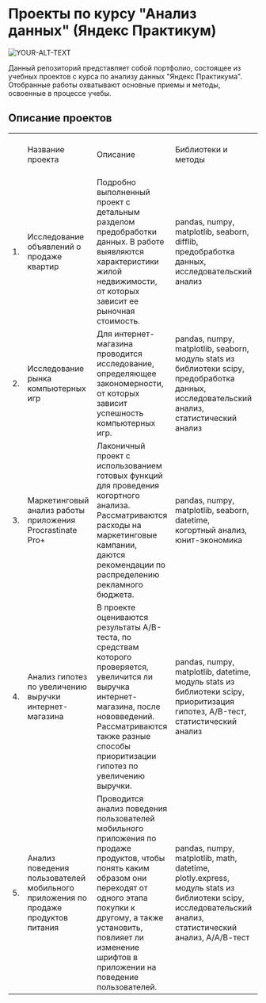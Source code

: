 #    Проекты по курсу "Анализ данных" (Яндекс Практикум)

<picture>
 <source media="(prefers-color-scheme: dark)" srcset="YOUR-DARKMODE-IMAGE">
 <source media="(prefers-color-scheme: light)" srcset="картинка.jpg">
 <img alt="YOUR-ALT-TEXT" src="YOUR-DEFAULT-IMAGE">
</picture>


Данный репозиторий представляет собой портфолио, состоящее из учебных проектов с курса по анализу данных "Яндекс Практикума". 
Отобранные работы охватывают основные приемы и методы, освоенные в процессе учебы. 

## Описание проектов

<table>
  <tr>
    <td>&nbsp;</td>
    <td>Название проекта</td>
    <td>Описание</td>
    <td>Библиотеки и методы</td>
    <td>Ссылки для быстрой загрузки</td>
  </tr>
  <tr>
    <td>1.</td>
    <td>Исследование объявлений о продаже квартир</td>
    <td>Подробно выполненный проект с детальным разделом предобработки данных. В работе выявляются характеристики жилой недвижимости, от которых зависит ее рыночная стоимость.</td>
    <td>pandas, numpy, matplotlib, seaborn, difflib, предобработка данных, исследовательский анализ</td>
    <td><a href="https://nbviewer.org/github/leilaall/da_YP/blob/main/1.%20Исследование%20объявлений%20о%20продаже%20квартир/Исследование%20объявлений%20о%20продаже%20квартир.ipynb" target="_blank">Ссылка</a></td>
  </tr>
  <tr>
    <td>2.</td>
    <td>Исследование рынка компьютерных игр</td>
    <td>Для интернет-магазина проводится исследование, определяющее закономерности, от которых зависит успешность компьютерных игр.</td>
    <td>pandas, numpy, matplotlib, seaborn, модуль stats из библиотеки scipy, предобработка данных, исследовательский анализ, статистический анализ</td>
    <td><a href="https://nbviewer.org/github/leilaall/da_YP/blob/main/2.%20Исследование%20рынка%20компьютерных%20игр/Исследование%20рынка%20компьютерных%20игр.ipynb" target="_blank">Ссылка</a></td>
  </tr>
  <tr>
    <td>3.</td>
    <td>Маркетинговый анализ работы приложения Procrastinate Pro+</td>
    <td>Лаконичный проект с использованием готовых функций для проведения когортного анализа. Рассматриваются расходы на маркетинговые кампании, даются рекомендации по распределению рекламного бюджета. </td>
    <td>pandas, numpy, matplotlib, seaborn, datetime, когортный анализ, юнит-экономика</td>
  </tr>
  <tr>
    <td>4.</td>
    <td>Анализ гипотез по увеличению выручки интернет-магазина</td>
    <td>В проекте оцениваются результаты A/B-теста, по средствам которого проверяется, увеличится ли выручка интернет-магазина, после нововведений. Рассматриваются также разные способы приоритизации гипотез по увеличению выручки.</td>
    <td>pandas, numpy, matplotlib, datetime, модуль stats из библиотеки scipy, приоритизация гипотез, A/B-тест, статистический анализ</td>
  </tr>
  <tr>
    <td>5.</td>
    <td>Анализ поведения пользователей мобильного приложения по продаже продуктов питания</td>
    <td>Проводится анализ поведения пользователей мобильного приложения по продаже продуктов, чтобы понять каким образом они переходят от одного этапа покупки к другому, а также установить, повлияет ли изменение шрифтов в приложении на поведение пользователей.</td>
    <td>pandas, numpy, matplotlib, math, datetime, plotly.express, модуль stats из библиотеки scipy, исследовательский анализ, статистический анализ, А/А/В-тест</td>
  </tr>
</table>

